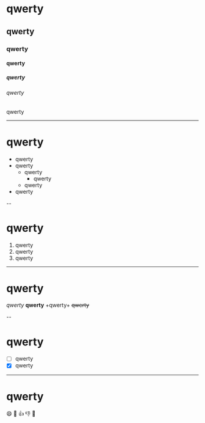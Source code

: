 # qwerty
## qwerty
### qwerty
#### qwerty
##### qwerty
###### qwerty
qwerty

---

# qwerty
- qwerty
- qwerty
  - qwerty
    - qwerty
  - qwerty
- qwerty

--

# qwerty
1. qwerty
2. qwerty
3. qwerty

---
# qwerty
*qwerty*
**qwerty**
+qwerty+
~~qwerty~~

--

# qwerty
- [ ] qwerty
- [x] qwerty

---

# qwerty
:smile:
:eyes:
:+1:
:-1:
:bow:
